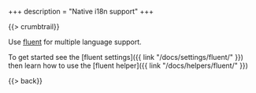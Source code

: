 +++
description = "Native i18n support"
+++

{{> crumbtrail}}

Use [fluent](https://www.projectfluent.org/) for multiple language support.

To get started see the [fluent settings]({{ link "/docs/settings/fluent/" }}) then learn how to use the [fluent helper]({{ link "/docs/helpers/fluent/" }})

{{> back}}

